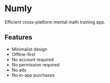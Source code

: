 # Numly

Efficient cross-platform mental math training app.

## Features

<!-- TODO list features -->
- Minimalist design
- Offline-first
- No account required
- No permission required
- No ads
- No in-app purchases
